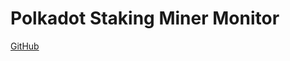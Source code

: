 # Polkadot Staking Miner Monitor

[GitHub](https://github.com/paritytech/polkadot-staking-miner-monitor)